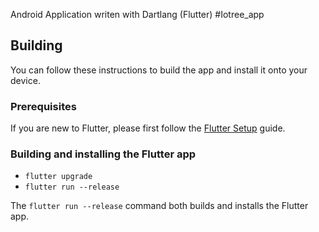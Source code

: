 Android Application writen with Dartlang (Flutter)
#Iotree_app

## Building

You can follow these instructions to build the app
and install it onto your device.

### Prerequisites

If you are new to Flutter, please first follow
the [Flutter Setup](https://flutter.io/setup/) guide.

### Building and installing the Flutter app

* `flutter upgrade`
* `flutter run --release`

The `flutter run --release` command both builds and installs the Flutter app.
